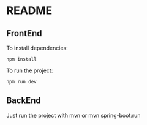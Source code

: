 # README

## FrontEnd

To install dependencies:

```
npm install
```

To run the project:

```
npm run dev
```

## BackEnd

Just run the project with mvn or mvn spring-boot:run
